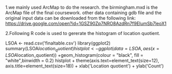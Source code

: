 1.we mainly used ArcMap to do the research.
the birmingham.mxd is the ArcMap file of the final coursework.
other data containing gdb file and the original input data can be downloaded from the following link:
https://drive.google.com/open?id=1GSZ90Zp7NRO8AzdRn7f9EIumSb7leoX1


2.Following R code is used to gererate the histogram of location quotient.

LSOA <- read.csv('finaltable.csv')
library(ggplot2)
summary(LSOA$location_quotient)
histplot <- ggplot(data=LSOA, aes(x=LSOA$location_quotient)) 
                  +geom_histogram(colour = "black", fill = "white",binwidth = 0.2)
histplot + theme(axis.text=element_text(size=12),
                 axis.title=element_text(size=18)) 
                 + xlab('Location quotient') 
                 + ylab('Count')

